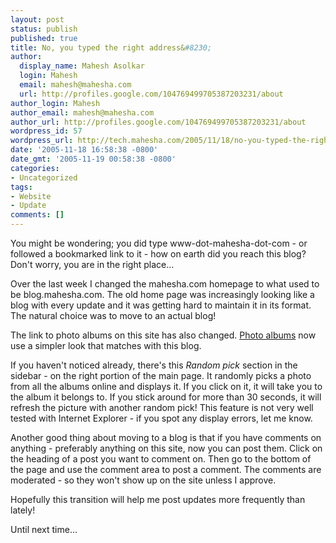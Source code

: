 ```yaml
---
layout: post
status: publish
published: true
title: No, you typed the right address&#8230;
author:
  display_name: Mahesh Asolkar
  login: Mahesh
  email: mahesh@mahesha.com
  url: http://profiles.google.com/104769499705387203231/about
author_login: Mahesh
author_email: mahesh@mahesha.com
author_url: http://profiles.google.com/104769499705387203231/about
wordpress_id: 57
wordpress_url: http://tech.mahesha.com/2005/11/18/no-you-typed-the-right-address/
date: '2005-11-18 16:58:38 -0800'
date_gmt: '2005-11-19 00:58:38 -0800'
categories:
- Uncategorized
tags:
- Website
- Update
comments: []
---
```

<p>You might be wondering; you did type www-dot-mahesha-dot-com - or followed a bookmarked link to it - how on earth did you reach this blog? Don't worry, you are in the right place...</p>
<p>Over the last week I changed the mahesha.com homepage to what used to be blog.mahesha.com. The old home page was increasingly looking like a blog with every update and it was getting hard to maintain it in its format. The natural choice was to move to an actual blog!</p>
<p>The link to photo albums on this site has also changed. <a href="http://photos.mahesha.com/cgi-bin/photos_browse.pl" title="New photo album URL">Photo albums</a> now use a simpler look that matches with this blog.</p>
<p>If you haven't noticed already, there's this <i>Random pick</i> section in the sidebar - on the right portion of the main page. It randomly picks a photo from all the albums online and displays it. If you click on it, it will take you to the album it belongs to. If you stick around for more than 30 seconds, it will refresh the picture with another random pick! This feature is not very well tested with Internet Explorer - if you spot any display errors, let me know.</p>
<p>Another good thing about moving to a blog is that if you have comments on anything - preferably anything on this site, now you can post them. Click on the heading of a post you want to comment on. Then go to the bottom of the page and use the comment area to post a comment. The comments are moderated - so they won't show up on the site unless I approve.</p>
<p>Hopefully this transition will help me post updates more frequently than lately!</p>
<p>Until next time...</p>

